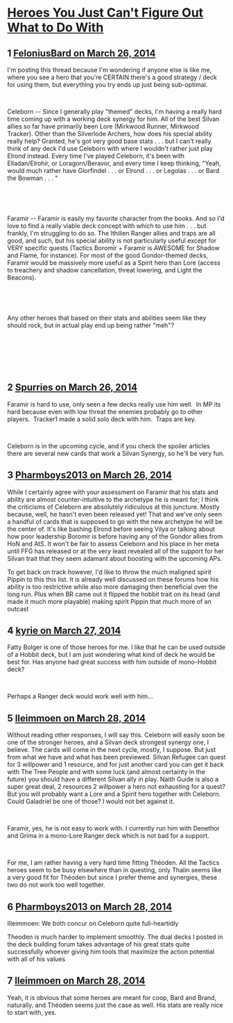 # [Heroes You Just Can&#039;t Figure Out What to Do With](https://community.fantasyflightgames.com/topic/102408-heroes-you-just-cant-figure-out-what-to-do-with/)

## 1 [FeloniusBard on March 26, 2014](https://community.fantasyflightgames.com/topic/102408-heroes-you-just-cant-figure-out-what-to-do-with/?do=findComment&comment=1028078)

I'm posting this thread because I'm wondering if anyone else is like me, where you see a hero that you're CERTAIN there's a good strategy / deck for using them, but everything you try ends up just being sub-optimal. 

 

Celeborn -- Since I generally play "themed" decks, I'm having a really hard time coming up with a working deck synergy for him. All of the best Silvan allies so far have primarily been Lore (Mirkwood Runner, Mirkwood Tracker). Other than the Silverlode Archers, how does his special ability really help? Granted, he's got very good base stats . . . but I can't really think of any deck I'd use Celeborn with where I wouldn't rather just play Elrond instead. Every time I've played Celeborn, it's been with Elladan/Elrohir, or Loragorn/Beravor, and every time I keep thinking, "Yeah, would much rather have Glorfindel . . . or Elrond . . . or Legolas . . . or Bard the Bowman . . . " 

 

 

Faramir -- Faramir is easily my favorite character from the books. And so I'd love to find a really viable deck concept with which to use him . . . but frankly, I'm struggling to do so. The Ithilien Ranger allies and traps are all good, and such, but his special ability is not particularly useful except for VERY specific quests (Tactics Boromir + Faramir is AWESOME for Shadow and Flame, for instance). For most of the good Gondor-themed decks, Faramir would be massively more useful as a Spirit hero than Lore (access to treachery and shadow cancellation, threat lowering, and Light the Beacons). 

 

 

Any other heroes that based on their stats and abilities seem like they should rock, but in actual play end up being rather "meh"? 

 

 

 

## 2 [Spurries on March 26, 2014](https://community.fantasyflightgames.com/topic/102408-heroes-you-just-cant-figure-out-what-to-do-with/?do=findComment&comment=1028086)

Faramir is hard to use, only seen a few decks really use him well.  In MP its hard because even with low threat the enemies probably go to other players.  Tracker1 made a solid solo deck with him.  Traps are key.

 

Celeborn is in the upcoming cycle, and if you check the spoiler articles there are several new cards that work a Silvan Synergy, so he'll be very fun.

## 3 [Pharmboys2013 on March 26, 2014](https://community.fantasyflightgames.com/topic/102408-heroes-you-just-cant-figure-out-what-to-do-with/?do=findComment&comment=1028226)

While I certainly agree with your assessment on Faramir that his stats and ability are almost counter-intuitive to the archetype he is meant for; I think the criticisms of Celeborn are absolutely ridiculous at this juncture. Mostly because, well, he hasn't even been released yet! That and we've only seen a handful of cards that is supposed to go with the new archetype he will be the center of. It's like bashing Elrond before seeing Vilya or talking about how poor leadership Boromir is before having any of the Gondor allies from HoN and AtS. It won't be fair to assess Celeborn and his place in her meta until FFG has released or at the very least revealed all of the support for her Silvan trait that they seem adamant about boosting with the upcoming APs.

To get back on track however, I'd like to throw the much maligned spirit Pippin to this this list. It is already well discussed on these forums how his ability is too restrictive while also more damaging then beneficial over the long run. Plus when BR came out it flipped the hobbit trait on its head (and made it much more playable) making spirit Pippin that much more of an outcast

## 4 [kyrie on March 27, 2014](https://community.fantasyflightgames.com/topic/102408-heroes-you-just-cant-figure-out-what-to-do-with/?do=findComment&comment=1028620)

Fatty Bolger is one of those heroes for me. I like that he can be used outside of a Hobbit deck, but I am just wondering what kind of deck he would be best for. Has anyone had great success with him outside of mono-Hobbit deck?

 

Perhaps a Ranger deck would work well with him...

## 5 [lleimmoen on March 28, 2014](https://community.fantasyflightgames.com/topic/102408-heroes-you-just-cant-figure-out-what-to-do-with/?do=findComment&comment=1030200)

Without reading other responses, I will say this. Celeborn will easily soon be one of the stronger heroes, and a Silvan deck strongest synergy one, I believe. The cards will come in the next cycle, mostly, I suppose. But just from what we have and what has been previewed. Silvan Refugee can quest for 3 willpower and 1 resource, and for just another card you can get it back with The Tree People and with some luck (and almost certainty in the future) you should have a different Silvan ally in play. Naith Guide is also a super great deal, 2 resources 2 willpower a hero not exhausting for a quest? But you will probably want a Lore and a Spirit hero together with Celeborn. Could Galadriel be one of those? I would not bet against it.

 

Faramir, yes, he is not easy to work with. I currently run him with Denethor and Gríma in a mono-Lore Ranger deck which is not bad for a support.

 

For me, I am rather having a very hard time fitting Théoden. All the Tactics heroes seem to be busy elsewhere than in questing, only Thalin seems like a very good fit for Théoden but since I prefer theme and synergies, these two do not work too well together.

## 6 [Pharmboys2013 on March 28, 2014](https://community.fantasyflightgames.com/topic/102408-heroes-you-just-cant-figure-out-what-to-do-with/?do=findComment&comment=1030334)

Illeimmoen: We both concur on Celeborn quite full-heartidly

Theoden is much harder to implement smoothly. The dual decks I posted in the deck building forum takes advantage of his great stats quite successfully whoever giving him tools that maximize the action potential with all of his values

## 7 [lleimmoen on March 28, 2014](https://community.fantasyflightgames.com/topic/102408-heroes-you-just-cant-figure-out-what-to-do-with/?do=findComment&comment=1030356)

Yeah, it is obvious that some heroes are meant for coop, Bard and Brand, naturally, and Théoden seems just the case as well. His stats are really nice to start with, yes.

